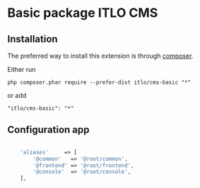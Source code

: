 Basic package ITLO CMS
===================================

Installation
------------

The preferred way to install this extension is through [composer](https://getcomposer.org/download/).

Either run

```
php composer.phar require --prefer-dist itlo/cms-basic "*"
```

or add

```
"itlo/cms-basic": "*"
```

Configuration app
----------

```php

    'aliases'     => [
        '@common'   => '@root/common',
        '@frontend' => '@root/frontend',
        '@console'  => '@root/console',
    ],
```


 
 

